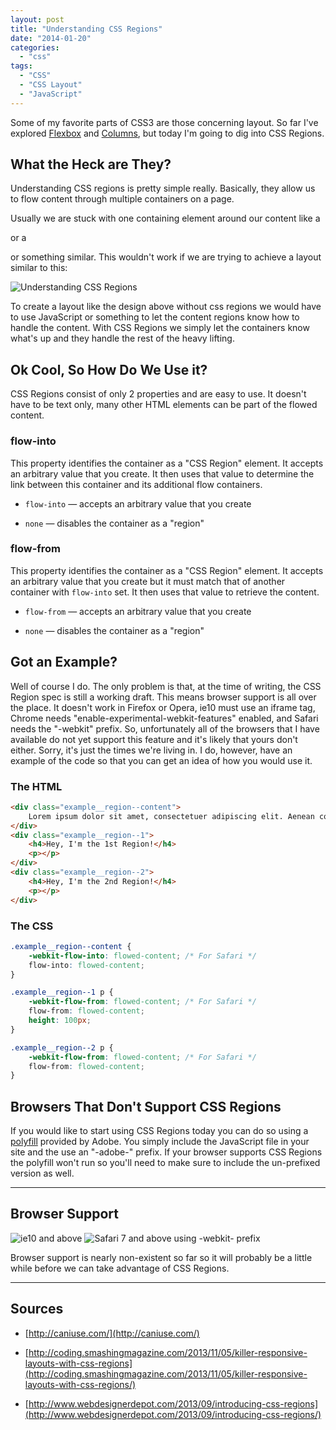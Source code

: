 ```yaml
---
layout: post
title: "Understanding CSS Regions"
date: "2014-01-20"
categories: 
  - "css"
tags: 
  - "CSS"
  - "CSS Layout"
  - "JavaScript"
---
```


<p class="intro"><span class="dropcap">S</span>ome of my favorite parts of CSS3 are those concerning layout. So far I've explored <a href="/flexbox-modern-web-layouts-simplified/">Flexbox</a> and <a href="/all-you-need-to-know-about-css3-multiple-columns/">Columns</a>, but today I'm going to dig into CSS Regions.</p>

## What the Heck are They?

Understanding CSS regions is pretty simple really. Basically, they allow us to flow content through multiple containers on a page.

Usually we are stuck with one containing element around our content like a <p> or a <div> or something similar. This wouldn't work if we are trying to achieve a layout similar to this:

<div>
    <img style="display: block;" src="../../assets/img/content/uploads/2014/Nylon-Layout-1024x611.jpg" alt="Understanding CSS Regions">
</div>

To create a layout like the design above without css regions we would have to use JavaScript or something to let the content regions know how to handle the content. With CSS Regions we simply let the containers know what's up and they handle the rest of the heavy lifting.

## Ok Cool, So How Do We Use it?

CSS Regions consist of only 2 properties and are easy to use. It doesn't have to be text only, many other HTML elements can be part of the flowed content.

### flow-into

This property identifies the container as a "CSS Region" element. It accepts an arbitrary value that you create. It then uses that value to determine the link between this container and its additional flow containers.

- `flow-into` — accepts an arbitrary value that you create

- `none` — disables the container as a "region"

### flow-from

This property identifies the container as a "CSS Region" element. It accepts an arbitrary value that you create but it must match that of another container with `flow-into` set. It then uses that value to retrieve the content.

- `flow-from` — accepts an arbitrary value that you create

- `none` — disables the container as a "region"

## Got an Example?

Well of course I do. The only problem is that, at the time of writing, the CSS Region spec is still a working draft. This means browser support is all over the place. It doesn't work in Firefox or Opera, ie10 must use an iframe tag, Chrome needs "enable-experimental-webkit-features" enabled, and Safari needs the "-webkit" prefix. So, unfortunately all of the browsers that I have available do not yet support this feature and it's likely that yours don't either. Sorry, it's just the times we're living in. I do, however, have an example of the code so that you can get an idea of how you would use it.

### The HTML

```html
<div class="example__region--content">
    Lorem ipsum dolor sit amet, consectetuer adipiscing elit. Aenean commodo ligula eget dolor. Aenean massa. Cum sociis natoque penatibus et magnis dis parturient montes, nascetur ridiculus mus. Donec quam felis, ultricies nec, pellentesque eu, pretium quis, sem. Nulla consequat massa quis enim. Donec pede justo, fringilla vel, aliquet nec, vulputate eget, arcu. In enim justo, rhoncus ut, imperdiet a, venenatis vitae, justo. Nullam dictum felis eu pede mollis pretium. Integer tincidunt. Cras dapibus. Vivamus elementum semper nisi. Aenean vulputate eleifend tellus. Aenean leo ligula, porttitor eu, consequat vitae, eleifend ac, enim. Aliquam lorem ante, dapibus in, viverra quis, feugiat a, tellus. Phasellus viverra nulla ut metus varius laoreet. Quisque rutrum. Aenean imperdiet. Etiam ultricies nisi vel augue. Curabitur ullamcorper ultricies nisi. Nam eget dui. Etiam rhoncus. Maecenas tempus, tellus eget condimentum rhoncus, sem quam semper libero, sit amet adipiscing sem neque sed ipsum. Nam quam nunc, blandit vel, luctus pulvinar, hendrerit id, lorem. Maecenas nec odio et ante tincidunt tempus. Donec vitae sapien ut libero venenatis faucibus. Nullam quis ante. Etiam sit amet orci eget eros faucibus tincidunt. Duis leo. Sed fringilla mauris sit amet nibh. Donec sodales sagittis magna. Sed consequat, leo eget bibendum sodales, augue velit cursus nunc
</div>
<div class="example__region--1">
    <h4>Hey, I'm the 1st Region!</h4>
    <p></p>
</div>
<div class="example__region--2">
    <h4>Hey, I'm the 2nd Region!</h4>
    <p></p>
</div>
```

### The CSS

```css
.example__region--content {
    -webkit-flow-into: flowed-content; /* For Safari */
    flow-into: flowed-content;
}

.example__region--1 p {
    -webkit-flow-from: flowed-content; /* For Safari */
    flow-from: flowed-content;
    height: 100px;
}

.example__region--2 p {
    -webkit-flow-from: flowed-content; /* For Safari */
    flow-from: flowed-content;
}
```

## Browsers That Don't Support CSS Regions

If you would like to start using CSS Regions today you can do so using a [polyfill](http://adobe-webplatform.github.io/css-regions-polyfill/) provided by Adobe. You simply include the JavaScript file in your site and the use an "-adobe-" prefix. If your browser supports CSS Regions the polyfill won't run so you'll need to make sure to include the un-prefixed version as well.

* * *

## Browser Support

<div class="browserSupport__list">
<img src="../../assets/img/ie.svg" alt="ie10 and above" title="ie10 and above">
<img src="../../assets/img/safari.svg" alt="Safari 7 and above using -webkit- prefix" title="Safari 7 and above using -webkit- prefix">
</div>

Browser support is nearly non-existent so far so it will probably be a little while before we can take advantage of CSS Regions.

* * *

## Sources

- [http://caniuse.com/](http://caniuse.com/)

- [http://coding.smashingmagazine.com/2013/11/05/killer-responsive-layouts-with-css-regions](http://coding.smashingmagazine.com/2013/11/05/killer-responsive-layouts-with-css-regions/)

- [http://www.webdesignerdepot.com/2013/09/introducing-css-regions](http://www.webdesignerdepot.com/2013/09/introducing-css-regions/)
